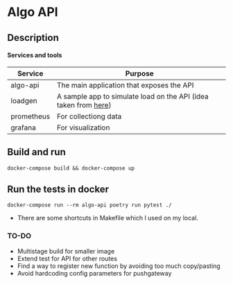 # Algo API

## Description

#### Services and tools
|  Service | Purpose  |
|---|---|
| algo-api | The main application that exposes the API |
| loadgen | A sample app to simulate load on the API (idea taken from [here](https://github.com/GoogleCloudPlatform/microservices-demo)) |
| prometheus | For collectiong data |
| grafana | For visualization |


## Build and run
```console
docker-compose build && docker-compose up
```

## Run the tests in docker
```console
docker-compose run --rm algo-api poetry run pytest ./
```
- There are some shortcuts in Makefile which I used on my local.

### TO-DO

- Multistage build for smaller image
- Extend test for API for other routes
- Find a way to register new function by avoiding too much copy/pasting
- Avoid hardcoding config parameters for pushgateway
